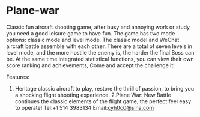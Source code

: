 # Plane-war
Classic fun aircraft shooting game, after busy and annoying work or study, you need a good leisure game to have fun. The game has two mode options: classic mode and level mode. The classic model and WeChat aircraft battle assemble with each other. There are a total of seven levels in level mode, and the more hostile the enemy is, the harder the final Boss can be. At the same time integrated statistical functions, you can view their own score ranking and achievements, Come and accept the challenge it!

Features:
1. Heritage classic aircraft to play, restore the thrill of passion, to bring you a shocking flight shooting experience.
2.Plane War: New Battle continues the classic elements of the flight game, the perfect feel easy to operate!
Tel:+1 514 3983134
Email:cyh0c0@sina.com
